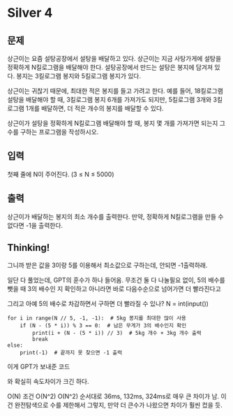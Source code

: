 # Silver 4

## 문제
상근이는 요즘 설탕공장에서 설탕을 배달하고 있다. 상근이는 지금 사탕가게에 설탕을 정확하게 N킬로그램을 배달해야 한다. 설탕공장에서 만드는 설탕은 봉지에 담겨져 있다. 봉지는 3킬로그램 봉지와 5킬로그램 봉지가 있다.

상근이는 귀찮기 때문에, 최대한 적은 봉지를 들고 가려고 한다. 예를 들어, 18킬로그램 설탕을 배달해야 할 때, 3킬로그램 봉지 6개를 가져가도 되지만, 5킬로그램 3개와 3킬로그램 1개를 배달하면, 더 적은 개수의 봉지를 배달할 수 있다.

상근이가 설탕을 정확하게 N킬로그램 배달해야 할 때, 봉지 몇 개를 가져가면 되는지 그 수를 구하는 프로그램을 작성하시오.

## 입력
첫째 줄에 N이 주어진다. (3 ≤ N ≤ 5000)

## 출력
상근이가 배달하는 봉지의 최소 개수를 출력한다. 만약, 정확하게 N킬로그램을 만들 수 없다면 -1을 출력한다.

## Thinking!

그니까 받은 값을 3이랑 5를 이용해서 최소값으로 구하는데, 안되면 -1출력하래.

일단 다 풀었는데, GPT의 훈수가 하나 들어옴. 무조건 둘 다 나눌필요 없이, 5의 배수를 뺏을 때 3의 배수인 지 확인하고
아니라면 바로 다음수순으로 넘어가면 더 빨라진다고

그리고 아예 5의 배수로 차감하면서 구하면 더 빨라질 수 있나?
    N = int(input())
    
    for i in range(N // 5, -1, -1):  # 5kg 봉지를 최대한 많이 사용
        if (N - (5 * i)) % 3 == 0:  # 남은 무게가 3의 배수인지 확인
            print(i + (N - (5 * i)) // 3)  # 5kg 개수 + 3kg 개수 출력
            break
    else:
        print(-1)  # 끝까지 못 찾으면 -1 출력

이게 GPT가 보내준 코드

와 확실히 속도차이가 크긴 하다.

O(N) 조건 O(N^2) O(N^2) 순서대로 36ms, 132ms, 324ms로 매우 큰 차이가 남.
이건 완전탐색으로 수를 제한해서 그렇지, 만약 더 큰수가 나왔으면 차이가 훨씬 컸을 듯.